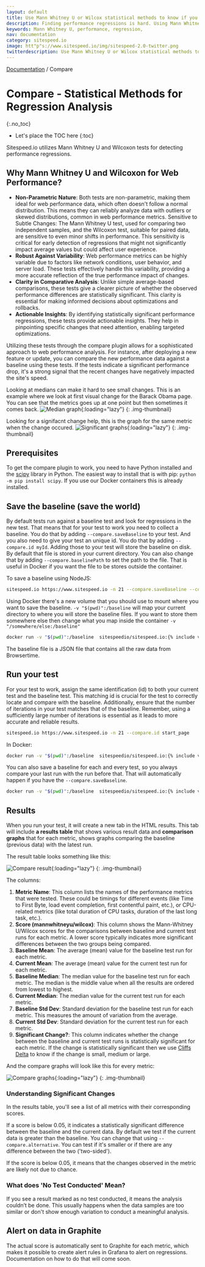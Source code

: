 ```yaml
---
layout: default
title: Use Mann Whitney U or Wilcox statistical methods to know if you have a regression.
description: Finding performance regressions is hard. Using Mann Whitney U/Wilcox can help you.
keywords: Mann Whitney U, performance, regression,
nav: documentation
category: sitespeed.io
image: htt"p"s://www.sitespeed.io/img/sitespeed-2.0-twitter.png
twitterdescription: Use Mann Whitney U or Wilcox statistical methods to know if you have a regression.
---
```

[Documentation]({{site.baseurl}}/documentation/sitespeed.io/) / Compare

# Compare - Statistical Methods for Regression Analysis
{:.no_toc}

* Let's place the TOC here
{:toc}

Sitespeed.io utilizes Mann Whitney U and Wilcoxon tests for detecting performance regressions.

## Why Mann Whitney U and Wilcoxon for Web Performance?

* **Non-Parametric Nature**: Both tests are non-parametric, making them ideal for web performance data, which often doesn't follow a normal distribution. This means they can reliably analyze data with outliers or skewed distributions, common in web performance metrics.
Sensitive to Subtle Changes: The Mann Whitney U test, used for comparing two independent samples, and the Wilcoxon test, suitable for paired data, are sensitive to even minor shifts in performance. This sensitivity is critical for early detection of regressions that might not significantly impact average values but could affect user experience.
* **Robust Against Variability**: Web performance metrics can be highly variable due to factors like network conditions, user behavior, and server load. These tests effectively handle this variability, providing a more accurate reflection of the true performance impact of changes.
* **Clarity in Comparative Analysis**: Unlike simple average-based comparisons, these tests give a clearer picture of whether the observed performance differences are statistically significant. This clarity is essential for making informed decisions about optimizations and rollbacks.
* **Actionable Insights**: By identifying statistically significant performance regressions, these tests provide actionable insights. They help in pinpointing specific changes that need attention, enabling targeted optimizations.

Utilizing these tests through the compare plugin allows for a sophisticated approach to web performance analysis. For instance, after deploying a new feature or update, you can compare the new performance data against a baseline using these tests. If the tests indicate a significant performance drop, it's a strong signal that the recent changes have negatively impacted the site's speed.

Looking at medians can make it hard to see small changes. This is an example where we look at first visual change for the Barack Obama page. You can see that the metrics goes up at one point but then sometimes it comes back.
![Median graph]({{site.baseurl}}/img/median.png){:loading="lazy"}
{: .img-thumbnail}


Looking for a signifacnt change help, this is the graph for the same metric when the change occured.
![Significant graphs]({{site.baseurl}}/img/significant.png){:loading="lazy"}
{: .img-thumbnail}

## Prerequisites
To get the compare plugin to work, you need to have Python installed and the [scipy](https://scipy.org) library in Python. The easiest way to install that is with pip: `python -m pip install scipy`.  If you use our Docker containers this is already installed.

## Save the baseline (save the world)
By default tests run against a baseline test and look for regressions in the new test. That means that for your test to work you need to collect a baseline. You do that by adding `--compare.saveBaseline` to your test. And you also need to give your test an unique id. You do that by adding `--compare.id myId`. Adding those to your test will store the baseline on disk. By default that file is stored in your current directory. You can also change that by adding `--compare.baselinePath` to set the path to the file. That is useful in Docker if you want the file to be stores outside the container.

To save a baseline using NodeJS:

~~~bash
sitespeed.io https://www.sitespeed.io -n 21 --compare.saveBaseline --compare.id start_page
~~~

Using Docker there's a new volume that you should use to mount where you want to save the baseline. `-v "$(pwd)":/baseline` will map your current directory to where you will store the baseline files. If you want to store them somewhere else then change what you map inside the container `-v "/somewhere/else:/baseline"`

~~~bash
docker run -v "$(pwd)":/baseline  sitespeedio/sitespeed.io:{% include version/sitespeed.io.txt %}  https://www.sitespeed.io/ -n 21 --compare.saveBaseline --compare.id start_page --compare.baselinePath /baseline
~~~

The baseline file is a JSON file that contains all the raw data from Browsertime. 

## Run your test

For your test to work, assign the same identification (id) to both your current test and the baseline test. This matching id is crucial for the test to correctly locate and compare with the baseline. Additionally, ensure that the number of iterations in your test matches that of the baseline. Remember, using a sufficiently large number of iterations is essential as it leads to more accurate and reliable results.

~~~bash
sitespeed.io https://www.sitespeed.io -n 21 --compare.id start_page
~~~

In Docker:
~~~bash
docker run -v "$(pwd)":/baseline  sitespeedio/sitespeed.io:{% include version/sitespeed.io.txt %}  https://www.sitespeed.io/ -n 21 --compare.id start_page --compare.baselinePath /baseline
~~~

You can also save a baseline for each and every test, so you always compare your last run with the run before that. That will automatically happen if you have the `--compare.saveBaseline`.

~~~bash
docker run -v "$(pwd)":/baseline  sitespeedio/sitespeed.io:{% include version/sitespeed.io.txt %}  https://www.sitespeed.io/ -n 21 --compare.id start_page --compare.baselinePath /baseline --compare.saveBaseline
~~~

## Results

When you run your test, it will create a new tab in the HTML results. This tab will include **a results table** that shows various result data and **comparison graphs** that for each metric, shows graphs comparing the baseline (previous data) with the latest run.


The result table looks something like this:

![Compare result]({{site.baseurl}}/img/compare-table.jpg){:loading="lazy"}
{: .img-thumbnail}

The columns:
1. **Metric Name**: This column lists the names of the performance metrics that were tested. These could be timings for different events (like Time to First Byte, load event completion, first contentful paint, etc.), or CPU-related metrics (like total duration of CPU tasks, duration of the last long task, etc.).
2. **Score (mannwhitneyu/wilcox)**: This column shows the Mann-Whitney U/Wilcox scores for the comparisons between baseline and current test runs for each metric. A lower score typically indicates more significant differences between the two groups being compared.
3. **Baseline Mean**: The average (mean) value for the baseline test run for each metric.
4. **Current Mean**: The average (mean) value for the current test run for each metric.
5. **Baseline Median**: The median value for the baseline test run for each metric. The median is the middle value when all the results are ordered from lowest to highest.
6. **Current Median**: The median value for the current test run for each metric.
7. **Baseline Std Dev**: Standard deviation for the baseline test run for each metric. This measures the amount of variation from the average.
8. **Current Std Dev**: Standard deviation for the current test run for each metric.
9. **Significant Change?**: This column indicates whether the change between the baseline and current test runs is statistically significant for each metric.  If the change is statistically significant then we use [Cliffs Delta](https://en.wikipedia.org/wiki/Effect_size#Effect_size_for_ordinal_data) to know if the change is small, medium or large.


And the compare graphs will look like this for every metric:

![Compare graphs]({{site.baseurl}}/img/compare-graph.jpg){:loading="lazy"}
{: .img-thumbnail}

### Understanding Significant Changes

In the results table, you'll see a list of all metrics with their corresponding scores.

If a score is below 0.05, it indicates a statistically significant difference between the baseline and the current data. By default we test if the current data is greater than the baseline. You can change that using `--compare.alternative`. You can test if it's smaller or if there are any difference between the two ('two-sided'). 

If the score is below 0.05, it means that the changes observed in the metric are likely not due to chance.

### What does 'No Test Conducted' Mean?

If you see a result marked as no test conducted, it means the analysis couldn’t be done. This usually happens when the data samples are too similar or don't show enough variation to conduct a meaningful analysis.

## Alert on data in Graphite
The actual score is automatically sent to Graphite for each metric, which makes it possible to create alert rules in Grafana to alert on regressions. Documentation on how to do that will come soon.

